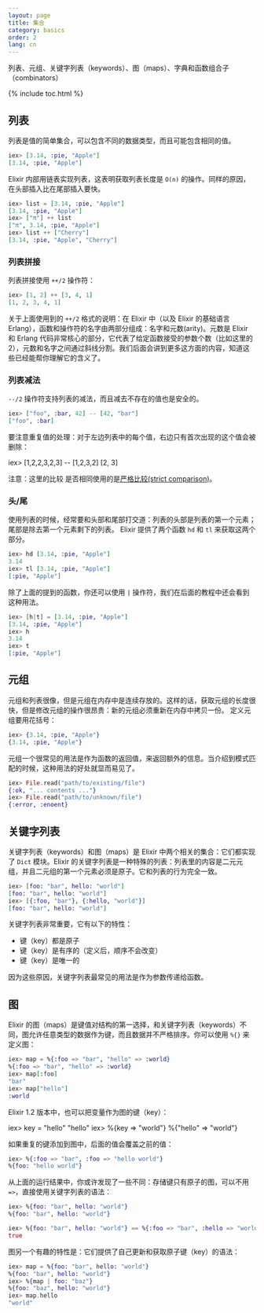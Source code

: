 ```yaml
---
layout: page
title: 集合
category: basics
order: 2
lang: cn
---
```


列表、元组、关键字列表（keywords）、图（maps）、字典和函数组合子（combinators）

{% include toc.html %}

## 列表

列表是值的简单集合，可以包含不同的数据类型，而且可能包含相同的值。

```elixir
iex> [3.14, :pie, "Apple"]
[3.14, :pie, "Apple"]
```

Elixir 内部用链表实现列表，这表明获取列表长度是 `O(n)` 的操作。同样的原因，在头部插入比在尾部插入要快。

```elixir
iex> list = [3.14, :pie, "Apple"]
[3.14, :pie, "Apple"]
iex> ["π"] ++ list
["π", 3.14, :pie, "Apple"]
iex> list ++ ["Cherry"]
[3.14, :pie, "Apple", "Cherry"]
```


### 列表拼接

列表拼接使用 `++/2` 操作符：

```elixir
iex> [1, 2] ++ [3, 4, 1]
[1, 2, 3, 4, 1]
```

关于上面使用到的 `++/2` 格式的说明：在 Elixir 中（以及 Elixir 的基础语言 Erlang），函数和操作符的名字由两部分组成：名字和元数(arity)。元数是 Elixir 和 Erlang 代码非常核心的部分，它代表了给定函数接受的参数个数（比如这里的 2），元数和名字之间通过斜线分割。我们后面会讲到更多这方面的内容，知道这些已经能帮你理解它的含义了。

### 列表减法

`--/2` 操作符支持列表的减法，而且减去不存在的值也是安全的。

```elixir
iex> ["foo", :bar, 42] -- [42, "bar"]
["foo", :bar]
```

要注意重复值的处理：对于左边列表中的每个值，右边只有首次出现的这个值会被删除：

iex> [1,2,2,3,2,3] -- [1,2,3,2]
[2, 3]

注意：这里的比较 是否相同使用的是[严格比较(strict comparison)](https://github.com/doomspork/elixir-school/blob/9321df59a92a765bf64363badab6fddfdb4fe11e/lessons/basics/#comparison)。


### 头/尾

使用列表的时候，经常要和头部和尾部打交道：列表的头部是列表的第一个元素；尾部是除去第一个元素剩下的列表。
Elixir 提供了两个函数 `hd` 和 `tl` 来获取这两个部分。

```elixir
iex> hd [3.14, :pie, "Apple"]
3.14
iex> tl [3.14, :pie, "Apple"]
[:pie, "Apple"]
```

除了上面的提到的函数，你还可以使用 `|` 操作符，我们在后面的教程中还会看到这种用法。

```elixir
iex> [h|t] = [3.14, :pie, "Apple"]
[3.14, :pie, "Apple"]
iex> h
3.14
iex> t
[:pie, "Apple"]
```

## 元组
元组和列表很像，但是元组在内存中是连续存放的。这样的话，获取元组的长度很快，但是修改元组的操作很昂贵：新的元组必须重新在内存中拷贝一份。
定义元组要用花括号：

```elixir
iex> {3.14, :pie, "Apple"}
{3.14, :pie, "Apple"}
```

元组一个很常见的用法是作为函数的返回值，来返回额外的信息。当介绍到模式匹配的时候，这种用法的好处就显而易见了。

```elixir
iex> File.read("path/to/existing/file")
{:ok, "... contents ..."}
iex> File.read("path/to/unknown/file")
{:error, :enoent}
```

## 关键字列表

关键字列表（keywords）和图（maps）是 Elixir 中两个相关的集合：它们都实现了 `Dict` 模块。Elixir 的关键字列表是一种特殊的列表：列表里的内容是二元元组，并且二元组的第一个元素必须是原子。它和列表的行为完全一致。

```elixir
iex> [foo: "bar", hello: "world"]
[foo: "bar", hello: "world"]
iex> [{:foo, "bar"}, {:hello, "world"}]
[foo: "bar", hello: "world"]
```

关键字列表非常重要，它有以下的特性：

+ 键（key）都是原子
+ 键（key）是有序的（定义后，顺序不会改变）
+ 键（key）是唯一的

因为这些原因，关键字列表最常见的用法是作为参数传递给函数。

## 图

Elixir 的图（maps）是键值对结构的第一选择，和关键字列表（keywords）不同，图允许任意类型的数据作为键，而且数据并不严格排序。你可以使用 `%{}` 来定义图：

```elixir
iex> map = %{:foo => "bar", "hello" => :world}
%{:foo => "bar", "hello" => :world}
iex> map[:foo]
"bar"
iex> map["hello"]
:world
```

Elixir 1.2 版本中，也可以把变量作为图的键（key）：

iex> key = "hello"
"hello"
iex> %{key => "world"}
%{"hello" => "world"}

如果重复的键添加到图中，后面的值会覆盖之前的值：

```elixir
iex> %{:foo => "bar", :foo => "hello world"}
%{foo: "hello world"}
```

从上面的运行结果中，你或许发现了一些不同：存储键只有原子的图，可以不用 `=>`，直接使用关键字列表的语法：

```elixir
iex> %{foo: "bar", hello: "world"}
%{foo: "bar", hello: "world"}

iex> %{foo: "bar", hello: "world"} == %{:foo => "bar", :hello => "world"}
true
```

图另一个有趣的特性是：它们提供了自己更新和获取原子键（key）的语法：

```elixir
iex> map = %{foo: "bar", hello: "world"}
%{foo: "bar", hello: "world"}
iex> %{map | foo: "baz"}
%{foo: "baz", hello: "world"}
iex> map.hello
"world"
```
